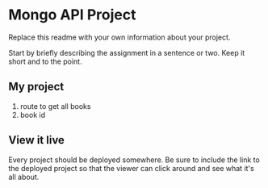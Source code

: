 # Mongo API Project

Replace this readme with your own information about your project. 

Start by briefly describing the assignment in a sentence or two. Keep it short and to the point.

## My project
1. route to get all books
2. book id

## View it live

Every project should be deployed somewhere. Be sure to include the link to the deployed project so that the viewer can click around and see what it's all about.
